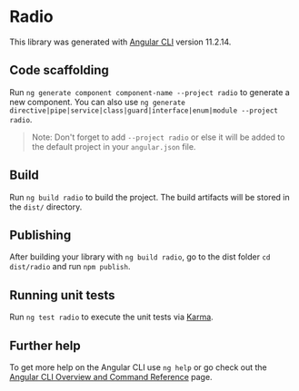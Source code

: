 # Radio

This library was generated with [Angular CLI](https://github.com/angular/angular-cli) version 11.2.14.

## Code scaffolding

Run `ng generate component component-name --project radio` to generate a new component. You can also use `ng generate directive|pipe|service|class|guard|interface|enum|module --project radio`.

> Note: Don't forget to add `--project radio` or else it will be added to the default project in your `angular.json` file.

## Build

Run `ng build radio` to build the project. The build artifacts will be stored in the `dist/` directory.

## Publishing

After building your library with `ng build radio`, go to the dist folder `cd dist/radio` and run `npm publish`.

## Running unit tests

Run `ng test radio` to execute the unit tests via [Karma](https://karma-runner.github.io).

## Further help

To get more help on the Angular CLI use `ng help` or go check out the [Angular CLI Overview and Command Reference](https://angular.io/cli) page.
